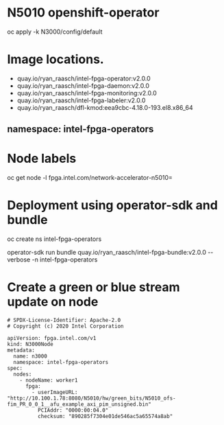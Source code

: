 # N5010 openshift-operator

oc apply -k N3000/config/default

# Image locations.

* quay.io/ryan_raasch/intel-fpga-operator:v2.0.0
* quay.io/ryan_raasch/intel-fpga-daemon:v2.0.0
* quay.io/ryan_raasch/intel-fpga-monitoring:v2.0.0
* quay.io/ryan_raasch/intel-fpga-labeler:v2.0.0
* quay.io/ryan_raasch/dfl-kmod:eea9cbc-4.18.0-193.el8.x86_64

## namespace: intel-fpga-operators

# Node labels
oc get node  -l fpga.intel.com/network-accelerator-n5010=

# Deployment using operator-sdk and bundle
oc create ns intel-fpga-operators

operator-sdk run bundle quay.io/ryan_raasch/intel-fpga-bundle:v2.0.0 --verbose -n intel-fpga-operators

# Create a green or blue stream update on node
```
# SPDX-License-Identifier: Apache-2.0
# Copyright (c) 2020 Intel Corporation

apiVersion: fpga.intel.com/v1
kind: N3000Node
metadata:
  name: n3000
  namespace: intel-fpga-operators
spec:
  nodes:
    - nodeName: worker1
      fpga:
        - userImageURL: "http://10.100.1.78:8080/N5010/hw/green_bits/N5010_ofs-fim_PR_0_0_1__afu_example_axi_pim_unsigned.bin"
          PCIAddr: "0000:00:04.0"
          checksum: "890285f7304e01de546ac5a65574a8ab"
```
